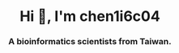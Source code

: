 <h1 align="center">Hi 👋, I'm chen1i6c04</h1>

<h3 align="center">A bioinformatics scientists from Taiwan.</h3>

<!--
**chen1i6c04/chen1i6c04** is a ✨ _special_ ✨ repository because its `README.md` (this file) appears on your GitHub profile.

Here are some ideas to get you started:

- 🔭 I’m currently working on ...
- 🌱 I’m currently learning ...
- 👯 I’m looking to collaborate on ...
- 🤔 I’m looking for help with ...
- 💬 Ask me about ...
- 📫 How to reach me: ...
- 😄 Pronouns: ...
- ⚡ Fun fact: ...
-->
